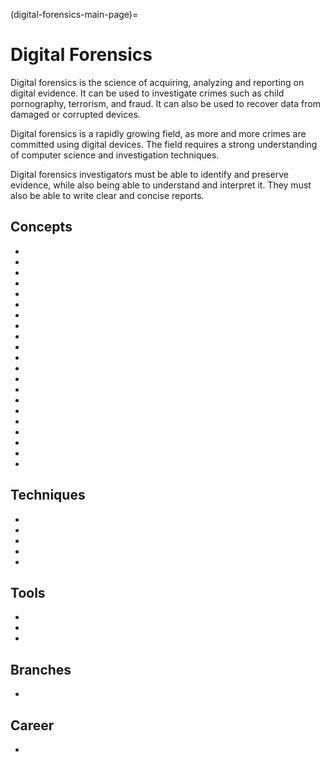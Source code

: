 (digital-forensics-main-page)=
# Digital Forensics

Digital forensics is the science of acquiring, analyzing and reporting on digital evidence. It can be used to investigate crimes such as child pornography, terrorism, and fraud. It can also be used to recover data from damaged or corrupted devices.

Digital forensics is a rapidly growing field, as more and more crimes are committed using digital devices. The field requires a strong understanding of computer science and investigation techniques.

Digital forensics investigators must be able to identify and preserve evidence, while also being able to understand and interpret it. They must also be able to write clear and concise reports.


## Concepts


* [](get-the-evidence-you-need-with-forensic-images)
* [](endian-systems-explained-little-endian-vs-big-endian)
* [](timestamp-format-in-windows-linux-mac-os)
* [](file-magic-numbers-the-easy-way-to-identify-file-extensions)
* [](providing-clarity-in-the-face-of-adversity-digital-forensics-reports)
* [](discover-the-truth-with-memory-forensics)
* [](uncover-crucial-information-within-memory-dumps)
* [](windows-hibernation-files-in-digital-forensics)
* [](importance-of-timelines-in-a-forensic-investigation)
* [](get-the-most-out-of-the-windows-registry-in-your-digital-forensic-investigations)
* [](windows-volume-shadow-copies-in-digital-forensics)
* [](forensic-importance-of-windows-file-management)
* [](windows-file-system-journal-in-digital-forensics)
* [](windows-event-logs-in-digital-forensics)
* [](windows-scheduled-tasks-in-digital-forensics)
* [](windows-shellbags-in-digital-forensics)
* [](windows-ntfs-file-attributes-for-digital-forensics)
* [](significance-of-windows-alternate-data-streams-in-dfir)
* [](digital-forensics-hashing-for-data-integrity)
* [](a-gentle-introduction-to-digital-forensics-on-linux)
* [](a-note-on-linux-directory-structure-for-dfir)

## Techniques

* [](windows-file-system-tunneling-in-digital-forensics)
* [](windows-prefetch-files-may-be-the-answer-to-your-investigation)
* [](performing-digital-forensics-on-a-windows-machine)
* [](windows-recycle-bin-forensics-dumpster-diving-for-evidence)
* [](collecting-linux-system-information-for-dfir)


## Tools
* [](build-your-own-digital-forensics-lab-at-home)
* [](make-memory-forensics-easier-with-volatility-profiles)
* [](the-strings-tool-extracting-text-for-digital-forensics)
  
## Branches

* [](web-browser-forensics-uncovering-the-hidden-evidence-in-your-browser)

## Career
* [](a-day-in-the-life-of-a-digital-forensic-investigator)
